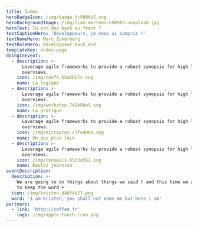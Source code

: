 ```yaml
---
title: Index
heroBadgeIcon: /img/badge.fc990bb7.svg
heroBackgroundImage: /img/liam-martens-680583-unsplash.jpg
heroText: Tu est dev back ou front ?
textCaptionHero: 'Développeurs, je vous ai compris !'
textNameHero: Marc Zukerberg
textRoleHero: Développeur back end
templateKey: index-page
doingInEvent:
  - description: >-
      Leverage agile frameworks to provide a robust synopsis for high level
      overviews.
    icon: /img/confs.b8a2b27c.svg
    name: La logique
  - description: >-
      Leverage agile frameworks to provide a robust synopsis for high level
      overviews.
    icon: /img/workshop.742e8be5.svg
    name: La pratique
  - description: >-
      Leverage agile frameworks to provide a robust synopsis for high level
      overviews.
    icon: /img/microprez.c1fe496b.svg
    name: Un peu plus loin
  - description: >-
      Leverage agile frameworks to provide a robust synopsis for high level
      overviews.
    icon: /img/conseils.65b3a552.svg
    name: Roulez jeunesse
eventDescription:
  description: >-
    We are going to do things about things we said ! and this time we are going
    to keep the word +
  icon: /img/kristen.d46f4627.png
  word: 'I am kristen, you shall not name me but here i am'
partners:
  - link: 'http://coffee.fr'
    logo: /img/apple-touch-icon.png
---
```


